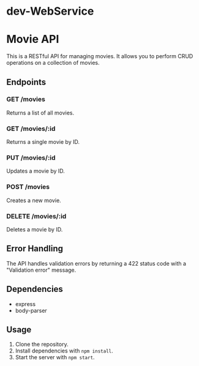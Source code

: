 # dev-WebService
 
# Movie API

This is a RESTful API for managing movies. It allows you to perform CRUD operations on a collection of movies.

## Endpoints

### GET /movies

Returns a list of all movies.

### GET /movies/:id

Returns a single movie by ID.

### PUT /movies/:id

Updates a movie by ID.

### POST /movies

Creates a new movie.

### DELETE /movies/:id

Deletes a movie by ID.

## Error Handling

The API handles validation errors by returning a 422 status code with a "Validation error" message.

## Dependencies

- express
- body-parser

## Usage

1. Clone the repository.
2. Install dependencies with `npm install`.
3. Start the server with `npm start`.
